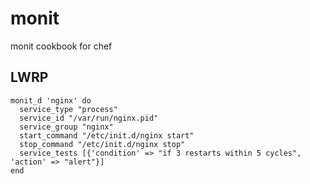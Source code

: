 monit
=====

monit cookbook for chef

LWRP
----

    monit_d 'nginx' do
      service_type "process"
      service_id "/var/run/nginx.pid"
      service_group "nginx"
      start_command "/etc/init.d/nginx start"
      stop_command "/etc/init.d/nginx stop"
      service_tests [{'condition' => "if 3 restarts within 5 cycles", 'action' => "alert"}]
    end
